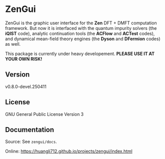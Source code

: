 # ZenGui

ZenGui is the graphic user interface for the **Zen** DFT + DMFT computation framework. But now it is interfaced with the quantum impurity solvers (the **iQIST** code), analytic continuation tools (the **ACFlow** and **ACTest** codes), and dynamical mean-field theory engines (the **Dyson** and **DFermion** codes) as well.

This package is currently under heavy developement. **PLEASE USE IT AT YOUR OWN RISK!**

## Version

v0.8.0-devel.250411

## License

GNU General Public License Version 3

## Documentation

Source: See `zengui/docs`.

Online: https://huangli712.github.io/projects/zengui/index.html
